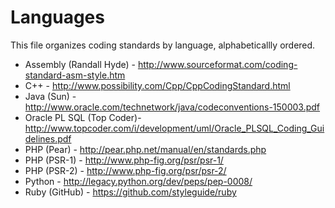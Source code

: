Languages
=========

This file organizes coding standards by language, alphabeticallly ordered.

* Assembly (Randall Hyde) - http://www.sourceformat.com/coding-standard-asm-style.htm
* C++ - http://www.possibility.com/Cpp/CppCodingStandard.html
* Java (Sun) - http://www.oracle.com/technetwork/java/codeconventions-150003.pdf
* Oracle PL SQL (Top Coder)- http://www.topcoder.com/i/development/uml/Oracle_PLSQL_Coding_Guidelines.pdf
* PHP (Pear) - http://pear.php.net/manual/en/standards.php
* PHP (PSR-1) - http://www.php-fig.org/psr/psr-1/
* PHP (PSR-2) - http://www.php-fig.org/psr/psr-2/
* Python - http://legacy.python.org/dev/peps/pep-0008/
* Ruby (GitHub) - https://github.com/styleguide/ruby
